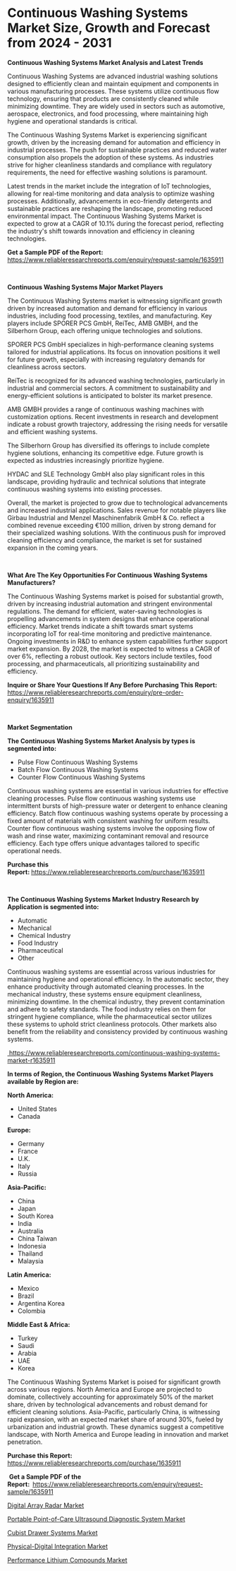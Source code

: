 <p><h1>Continuous Washing Systems Market Size, Growth and Forecast from 2024 - 2031</h1></p><p><strong>Continuous Washing Systems Market Analysis and Latest Trends</strong></p>
<p><p>Continuous Washing Systems are advanced industrial washing solutions designed to efficiently clean and maintain equipment and components in various manufacturing processes. These systems utilize continuous flow technology, ensuring that products are consistently cleaned while minimizing downtime. They are widely used in sectors such as automotive, aerospace, electronics, and food processing, where maintaining high hygiene and operational standards is critical.</p><p>The Continuous Washing Systems Market is experiencing significant growth, driven by the increasing demand for automation and efficiency in industrial processes. The push for sustainable practices and reduced water consumption also propels the adoption of these systems. As industries strive for higher cleanliness standards and compliance with regulatory requirements, the need for effective washing solutions is paramount.</p><p>Latest trends in the market include the integration of IoT technologies, allowing for real-time monitoring and data analysis to optimize washing processes. Additionally, advancements in eco-friendly detergents and sustainable practices are reshaping the landscape, promoting reduced environmental impact. The Continuous Washing Systems Market is expected to grow at a CAGR of 10.1% during the forecast period, reflecting the industry's shift towards innovation and efficiency in cleaning technologies.</p></p>
<p><strong>Get a Sample PDF of the Report:&nbsp;</strong> <a href="https://www.reliableresearchreports.com/enquiry/request-sample/1635911?utm_campaign=10&utm_medium=2&utm_source=Github&utm_content=ia&utm_term=07122024&utm_id=continuous-washing-systems">https://www.reliableresearchreports.com/enquiry/request-sample/1635911</a></p>
<p>&nbsp;</p>
<p><strong>Continuous Washing Systems Major Market Players</strong></p>
<p><p>The Continuous Washing Systems market is witnessing significant growth driven by increased automation and demand for efficiency in various industries, including food processing, textiles, and manufacturing. Key players include SPORER PCS GmbH, ReiTec, AMB GMBH, and the Silberhorn Group, each offering unique technologies and solutions.</p><p>SPORER PCS GmbH specializes in high-performance cleaning systems tailored for industrial applications. Its focus on innovation positions it well for future growth, especially with increasing regulatory demands for cleanliness across sectors.</p><p>ReiTec is recognized for its advanced washing technologies, particularly in industrial and commercial sectors. A commitment to sustainability and energy-efficient solutions is anticipated to bolster its market presence.</p><p>AMB GMBH provides a range of continuous washing machines with customization options. Recent investments in research and development indicate a robust growth trajectory, addressing the rising needs for versatile and efficient washing systems.</p><p>The Silberhorn Group has diversified its offerings to include complete hygiene solutions, enhancing its competitive edge. Future growth is expected as industries increasingly prioritize hygiene.</p><p>HYDAC and SLE Technology GmbH also play significant roles in this landscape, providing hydraulic and technical solutions that integrate continuous washing systems into existing processes.</p><p>Overall, the market is projected to grow due to technological advancements and increased industrial applications. Sales revenue for notable players like Girbau Industrial and Menzel Maschinenfabrik GmbH & Co. reflect a combined revenue exceeding €100 million, driven by strong demand for their specialized washing solutions. With the continuous push for improved cleaning efficiency and compliance, the market is set for sustained expansion in the coming years.</p></p>
<p>&nbsp;</p>
<p><strong>What Are The Key Opportunities For Continuous Washing Systems Manufacturers?</strong></p>
<p><p>The Continuous Washing Systems market is poised for substantial growth, driven by increasing industrial automation and stringent environmental regulations. The demand for efficient, water-saving technologies is propelling advancements in system designs that enhance operational efficiency. Market trends indicate a shift towards smart systems incorporating IoT for real-time monitoring and predictive maintenance. Ongoing investments in R&D to enhance system capabilities further support market expansion. By 2028, the market is expected to witness a CAGR of over 6%, reflecting a robust outlook. Key sectors include textiles, food processing, and pharmaceuticals, all prioritizing sustainability and efficiency.</p></p>
<p><strong>Inquire or Share Your Questions If Any Before Purchasing This Report:</strong> <a href="https://www.reliableresearchreports.com/enquiry/pre-order-enquiry/1635911?utm_campaign=10&utm_medium=2&utm_source=Github&utm_content=ia&utm_term=07122024&utm_id=continuous-washing-systems">https://www.reliableresearchreports.com/enquiry/pre-order-enquiry/1635911</a></p>
<p>&nbsp;</p>
<p><strong>Market Segmentation</strong></p>
<p><strong>The Continuous Washing Systems Market Analysis by types is segmented into:</strong></p>
<p><ul><li>Pulse Flow Continuous Washing Systems</li><li>Batch Flow Continuous Washing Systems</li><li>Counter Flow Continuous Washing Systems</li></ul></p>
<p><p>Continuous washing systems are essential in various industries for effective cleaning processes. Pulse flow continuous washing systems use intermittent bursts of high-pressure water or detergent to enhance cleaning efficiency. Batch flow continuous washing systems operate by processing a fixed amount of materials with consistent washing for uniform results. Counter flow continuous washing systems involve the opposing flow of wash and rinse water, maximizing contaminant removal and resource efficiency. Each type offers unique advantages tailored to specific operational needs.</p></p>
<p><strong>Purchase this Report:&nbsp;</strong><a href="https://www.reliableresearchreports.com/purchase/1635911?utm_campaign=10&utm_medium=2&utm_source=Github&utm_content=ia&utm_term=07122024&utm_id=continuous-washing-systems">https://www.reliableresearchreports.com/purchase/1635911</a></p>
<p>&nbsp;</p>
<p><strong>The Continuous Washing Systems Market Industry Research by Application is segmented into:</strong></p>
<p><ul><li>Automatic</li><li>Mechanical</li><li>Chemical Industry</li><li>Food Industry</li><li>Pharmaceutical</li><li>Other</li></ul></p>
<p><p>Continuous washing systems are essential across various industries for maintaining hygiene and operational efficiency. In the automatic sector, they enhance productivity through automated cleaning processes. In the mechanical industry, these systems ensure equipment cleanliness, minimizing downtime. In the chemical industry, they prevent contamination and adhere to safety standards. The food industry relies on them for stringent hygiene compliance, while the pharmaceutical sector utilizes these systems to uphold strict cleanliness protocols. Other markets also benefit from the reliability and consistency provided by continuous washing systems.</p></p>
<p><a href="https://www.reliableresearchreports.com/continuous-washing-systems-market-r1635911?utm_campaign=10&utm_medium=2&utm_source=Github&utm_content=ia&utm_term=07122024&utm_id=continuous-washing-systems">&nbsp;https://www.reliableresearchreports.com/continuous-washing-systems-market-r1635911</a></p>
<p><strong>In terms of Region, the Continuous Washing Systems Market Players available by Region are:</strong></p>
<p>
    <p> <strong> North America: </strong>
        <ul>
            <li>United States</li>
            <li>Canada</li>
        </ul>
        </p> 
    <p> <strong> Europe: </strong>
        <ul>
            <li>Germany</li>
            <li>France</li>
            <li>U.K.</li>
            <li>Italy</li>
            <li>Russia</li>
        </ul>
        </p> 
    <p> <strong> Asia-Pacific: </strong>
        <ul>
            <li>China</li>
            <li>Japan</li>
            <li>South Korea</li>
            <li>India</li>
            <li>Australia</li>
            <li>China Taiwan</li>
            <li>Indonesia</li>
            <li>Thailand</li>
            <li>Malaysia</li>
        </ul>
        </p> 
    <p> <strong> Latin America: </strong>
        <ul>
            <li>Mexico</li>
            <li>Brazil</li>
            <li>Argentina Korea</li>
            <li>Colombia</li>
        </ul>
        </p> 
    <p> <strong> Middle East & Africa: </strong>
        <ul>
            <li>Turkey</li>
            <li>Saudi</li>
            <li>Arabia</li>
            <li>UAE</li>
            <li>Korea</li>
        </ul>
    </p>
    </p>
<p><p>The Continuous Washing Systems Market is poised for significant growth across various regions. North America and Europe are projected to dominate, collectively accounting for approximately 50% of the market share, driven by technological advancements and robust demand for efficient cleaning solutions. Asia-Pacific, particularly China, is witnessing rapid expansion, with an expected market share of around 30%, fueled by urbanization and industrial growth. These dynamics suggest a competitive landscape, with North America and Europe leading in innovation and market penetration.</p></p>
<p><strong>Purchase this Report: </strong><a href="https://www.reliableresearchreports.com/purchase/1635911?utm_campaign=10&utm_medium=2&utm_source=Github&utm_content=ia&utm_term=07122024&utm_id=continuous-washing-systems">https://www.reliableresearchreports.com/purchase/1635911</a></p>
<p>&nbsp;<strong>Get a Sample PDF of the Report:&nbsp;&nbsp;</strong><a href="https://www.reliableresearchreports.com/enquiry/request-sample/1635911?utm_campaign=10&utm_medium=2&utm_source=Github&utm_content=ia&utm_term=07122024&utm_id=continuous-washing-systems">https://www.reliableresearchreports.com/enquiry/request-sample/1635911</a></p>
<p><strong></strong></p>
<p><p><a href="https://issuu.com/reportprime-2/docs/digital-array-radar-market-size-2030.pptx?utm_campaign=10&utm_medium=2&utm_source=Github&utm_content=ia&utm_term=07122024&utm_id=continuous-washing-systems">Digital Array Radar Market</a></p><p><a href="https://issuu.com/reportprime-2/docs/portable-point-of-care-ultrasound-diagnostic-syste?utm_campaign=10&utm_medium=2&utm_source=Github&utm_content=ia&utm_term=07122024&utm_id=continuous-washing-systems">Portable Point-of-Care Ultrasound Diagnostic System Market</a></p><p><a href="https://github.com/ygfu6u/Market-Research-Report-List-1/blob/main/cubist-drawer-systems-market.md?utm_campaign=10&utm_medium=2&utm_source=Github&utm_content=ia&utm_term=07122024&utm_id=continuous-washing-systems">Cubist Drawer Systems Market</a></p><p><a href="https://www.linkedin.com/pulse/in-depth-physical-digital-integration-market-analysis-2024-mhrye?utm_campaign=10&utm_medium=2&utm_source=Github&utm_content=ia&utm_term=07122024&utm_id=continuous-washing-systems">Physical-Digital Integration Market</a></p><p><a href="https://github.com/mahnoor2003/Market-Research-Report-List-6/blob/main/performance-lithium-compounds-market.md?utm_campaign=10&utm_medium=2&utm_source=Github&utm_content=ia&utm_term=07122024&utm_id=continuous-washing-systems">Performance Lithium Compounds Market</a></p></p>